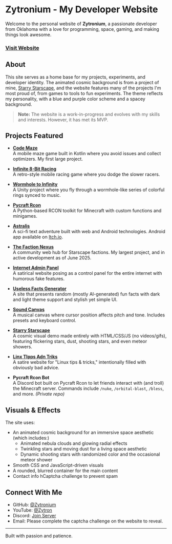 # Zytronium - My Developer Website

Welcome to the personal website of **Zytronium**, a passionate developer from Oklahoma with a love for programming, space, gaming, and making things look awesome.

### [Visit Website](https://zytronium.dev)

## About

This site serves as a home base for my projects, experiments, and developer identity. The animated cosmic background
is from a project of mine, [Starry Starscape](https://zytronium.github.io/stars/), and the website features many of
the projects I'm most proud of, from games to tools to fun experiments. The theme reflects my personality, with a blue
and purple color scheme and a spacey background.

> **Note:** The website is a work-in-progress and evolves with my skills and interests. However, it has met its MVP.

## Projects Featured

- [**Code Maze**](https://play.google.com/store/apps/details?id=com.zytronium.CodeMaze)  
  A mobile maze game built in Kotlin where you avoid issues and collect optimizers. My first large project.

- [**Infinite 8-Bit Racing**](https://play.google.com/store/apps/details?id=com.zytronium.a8bitracing)  
  A retro-style mobile racing game where you dodge the slower racers.

- [**Wormhole to Infinity**](https://zytronium.itch.io/wormhole-2-infinity)  
  A Unity project where you fly through a wormhole-like series of colorful rings synced to music.

- [**Pycraft Rcon**](https://github.com/Zytronium/Pycraft_Rcon#readme)  
  A Python-based RCON toolkit for Minecraft with custom functions and minigames.

- [**Astralis**](https://zytronium.github.io/atlas-hack_sprint_adventure/)  
  A sci-fi text adventure built with web and Android technologies. Android app available on [Itch.io](https://zytronium.itch.io/astralis-text-adventure).

- [**The Faction Nexus**](https://thefactionnexus.tech/home)  
  A community web hub for Starscape factions. My largest project, and in active development as of June 2025.

- [**Internet Admin Panel**](https://zytronium.github.io/InternetAdminPanel/)  
  A satirical website posing as a control panel for the entire internet with humorous fake features.

- [**Useless Facts Generator**](https://zytronium.github.io/Useless_Facts_Generator/)  
  A site that presents random (mostly AI-generated) fun facts with dark and light theme support and stylish yet simple UI.

- [**Sound Canvas**](https://zytronium.github.io/soundCanvas/)  
  A musical canvas where cursor position affects pitch and tone. Includes presets and keyboard control.

- [**Starry Starscape**](https://zytronium.github.io/stars/)  
  A cosmic visual demo made entirely with HTML/CSS/JS (no videos/gifs), featuring flickering stars, dust, shooting stars, and even meteor showers.

- [**Linx TIpps Adn Triks**](https://zytronium.github.io/LinxTippsAdnTirks/)  
  A satire website for "Linux tips & tricks," intentionally filled with obviously bad advice.

- **Pycraft Rcon Bot**  
  A Discord bot built on Pycraft Rcon to let friends interact with (and troll) the Minecraft server. Commands include `/nuke`, `/orbital-blast`, `/bless`, and more. *(Private repo)*

## Visuals & Effects

The site uses:
- An animated cosmic background for an immersive space aesthetic (which includes:)
  - Animated nebula clouds and glowing radial effects
  - Twinkling stars and moving dust for a living space aesthetic
  - Dynamic shooting stars with randomized color and the occasional meteor shower
- Smooth CSS and JavaScript-driven visuals
- A rounded, blurred container for the main content
- Contact info hCaptcha challenge to prevent spam

## Connect With Me

- GitHub: [@Zytronium](https://github.com/Zytronium)
- YouTube: [@Zytron](https://www.youtube.com/@Zytron)
- Discord: [Join Server](https://discord.gg/nMXxW5xVM4)
- Email: Please complete the captcha challenge on the website to reveal.

---

Built with passion and patience.
